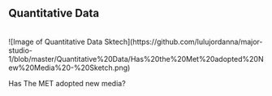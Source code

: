 ## Quantitative Data 

<br>
![Image of Quantitative Data Sktech](https://github.com/lulujordanna/major-studio-1/blob/master/Quantitative%20Data/Has%20the%20Met%20adopted%20New%20Media%20-%20Sketch.png)

Has The MET adopted new media? 
